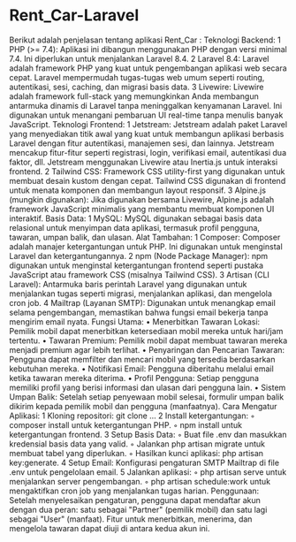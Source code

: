 # Rent_Car-Laravel

Berikut adalah penjelasan tentang aplikasi Rent_Car :
Teknologi Backend:
	1	PHP (>= 7.4): Aplikasi ini dibangun menggunakan PHP dengan versi minimal 7.4. Ini diperlukan untuk menjalankan Laravel 8.4.
	2	Laravel 8.4: Laravel adalah framework PHP yang kuat untuk pengembangan aplikasi web secara cepat. Laravel mempermudah tugas-tugas web umum seperti routing, autentikasi, sesi, caching, dan migrasi basis data.
	3	Livewire: Livewire adalah framework full-stack yang memungkinkan Anda membangun antarmuka dinamis di Laravel tanpa meninggalkan kenyamanan Laravel. Ini digunakan untuk menangani pembaruan UI real-time tanpa menulis banyak JavaScript.
Teknologi Frontend:
	1	Jetstream: Jetstream adalah paket Laravel yang menyediakan titik awal yang kuat untuk membangun aplikasi berbasis Laravel dengan fitur autentikasi, manajemen sesi, dan lainnya. Jetstream mencakup fitur-fitur seperti registrasi, login, verifikasi email, autentikasi dua faktor, dll. Jetstream menggunakan Livewire atau Inertia.js untuk interaksi frontend.
	2	Tailwind CSS: Framework CSS utility-first yang digunakan untuk membuat desain kustom dengan cepat. Tailwind CSS digunakan di frontend untuk menata komponen dan membangun layout responsif.
	3	Alpine.js (mungkin digunakan): Jika digunakan bersama Livewire, Alpine.js adalah framework JavaScript minimalis yang membantu membuat komponen UI interaktif.
Basis Data:
	1	MySQL: MySQL digunakan sebagai basis data relasional untuk menyimpan data aplikasi, termasuk profil pengguna, tawaran, umpan balik, dan ulasan.
Alat Tambahan:
	1	Composer: Composer adalah manajer ketergantungan untuk PHP. Ini digunakan untuk menginstal Laravel dan ketergantungannya.
	2	npm (Node Package Manager): npm digunakan untuk menginstal ketergantungan frontend seperti pustaka JavaScript atau framework CSS (misalnya Tailwind CSS).
	3	Artisan (CLI Laravel): Antarmuka baris perintah Laravel yang digunakan untuk menjalankan tugas seperti migrasi, menjalankan aplikasi, dan mengelola cron job.
	4	Mailtrap (Layanan SMTP): Digunakan untuk menangkap email selama pengembangan, memastikan bahwa fungsi email bekerja tanpa mengirim email nyata.
Fungsi Utama:
	•	Menerbitkan Tawaran Lokasi: Pemilik mobil dapat menerbitkan ketersediaan mobil mereka untuk hari/jam tertentu.
	•	Tawaran Premium: Pemilik mobil dapat membuat tawaran mereka menjadi premium agar lebih terlihat.
	•	Penyaringan dan Pencarian Tawaran: Pengguna dapat memfilter dan mencari mobil yang tersedia berdasarkan kebutuhan mereka.
	•	Notifikasi Email: Pengguna diberitahu melalui email ketika tawaran mereka diterima.
	•	Profil Pengguna: Setiap pengguna memiliki profil yang berisi informasi dan ulasan dari pengguna lain.
	•	Sistem Umpan Balik: Setelah setiap penyewaan mobil selesai, formulir umpan balik dikirim kepada pemilik mobil dan pengguna (manfaatnya).
Cara Mengatur Aplikasi:
	1	Kloning repositori: git clone ...
	2	Install ketergantungan:
	◦	composer install untuk ketergantungan PHP.
	◦	npm install untuk ketergantungan frontend.
	3	Setup Basis Data:
	◦	Buat file .env dan masukkan kredensial basis data yang valid.
	◦	Jalankan php artisan migrate untuk membuat tabel yang diperlukan.
	◦	Hasilkan kunci aplikasi: php artisan key:generate.
	4	Setup Email: Konfigurasi pengaturan SMTP Mailtrap di file .env untuk pengelolaan email.
	5	Jalankan aplikasi:
	◦	php artisan serve untuk menjalankan server pengembangan.
	◦	php artisan schedule:work untuk mengaktifkan cron job yang menjalankan tugas harian.
Penggunaan:
Setelah menyelesaikan pengaturan, pengguna dapat mendaftar akun dengan dua peran: satu sebagai "Partner" (pemilik mobil) dan satu lagi sebagai "User" (manfaat). Fitur untuk menerbitkan, menerima, dan mengelola tawaran dapat diuji di antara kedua akun ini.

